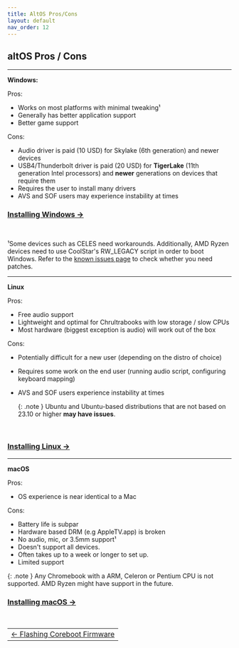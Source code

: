 ```yaml
---
title: AltOS Pros/Cons
layout: default
nav_order: 12
---
```


## altOS Pros / Cons

-----------------------


**Windows:**

Pros:
* Works on most platforms with minimal tweaking¹
* Generally has better application support
* Better game support

Cons: 
* Audio driver is paid (10 USD) for Skylake (6th generation) and newer devices
* USB4/Thunderbolt driver is paid (20 USD) for **TigerLake** (11th generation Intel processors) and **newer** generations on devices that require them
* Requires the user to install many drivers
* AVS and SOF users may experience instability at times

### [Installing Windows →](installing-windows.html) 

<br>

¹Some devices such as CELES need workarounds. Additionally, AMD Ryzen devices need to use CoolStar's RW_LEGACY script in order to boot Windows. Refer to the [known issues page](known-issues.html) to check whether you need patches.

----------

**Linux**

Pros:
* Free audio support 
* Lightweight and optimal for Chrultrabooks with low storage / slow CPUs
* Most hardware (biggest exception is audio) will work out of the box

Cons:
* Potentially difficult for a new user (depending on the distro of choice)
* Requires some work on the end user (running audio script, configuring keyboard mapping)
* AVS and SOF users experience instability at times

   {: .note }
   Ubuntu and Ubuntu-based distributions that are not based on 23.10 or higher **may have issues**.

<br>

### [Installing Linux →](installing-linux.html)


----------

**macOS**

Pros:
* OS experience is near identical to a Mac

Cons:
* Battery life is subpar
* Hardware based DRM (e.g AppleTV.app) is broken
* No audio, mic, or 3.5mm support¹
* Doesn't support all devices.
* Often takes up to a week or longer to set up.
* Limited support

{: .note }
Any Chromebook with a ARM, Celeron or Pentium CPU is not supported. AMD Ryzen might have support in the future.

### [Installing macOS →](installing-macos.html)

<br>


<table>
<tr>
<td class="navtable">
<a href="firmware.html">← Flashing Coreboot Firmware</a> 
</td>
</tr>
</table>

